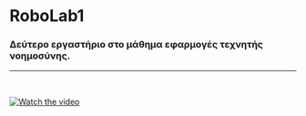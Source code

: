 # RoboLab1
### Δεύτερο εργαστήριο στο μάθημα εφαρμογές τεχνητής νοημοσύνης.



<hr>
<br>



[![Watch the video](https://i.imgur.com/vKb2F1B.png)](https://drive.google.com/open?id=18HjEp41k-VYQMAEE2kKKZhl84zeG9pIg)
